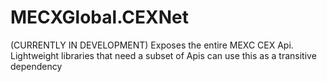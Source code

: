 # MECXGlobal.CEXNet
(CURRENTLY IN DEVELOPMENT) Exposes the entire MEXC CEX Api. Lightweight libraries that need a subset of Apis can use this as a transitive dependency
